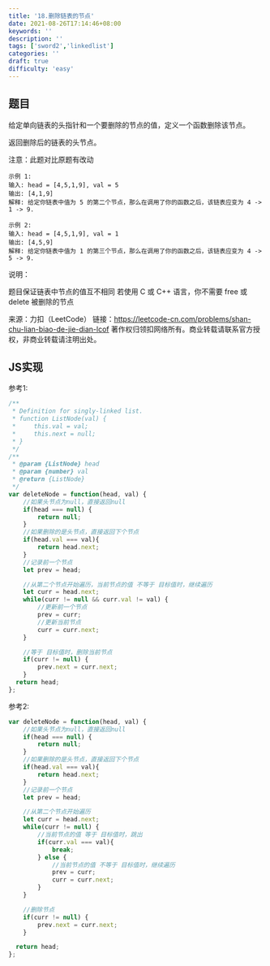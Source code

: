 ```yaml
---
title: '18.删除链表的节点'
date: 2021-08-26T17:14:46+08:00
keywords: ''
description: ''
tags: ['sword2','linkedlist']
categories: ''
draft: true
difficulty: 'easy'
---
```


## 题目

给定单向链表的头指针和一个要删除的节点的值，定义一个函数删除该节点。

返回删除后的链表的头节点。

注意：此题对比原题有改动

```
示例 1:
输入: head = [4,5,1,9], val = 5
输出: [4,1,9]
解释: 给定你链表中值为 5 的第二个节点，那么在调用了你的函数之后，该链表应变为 4 -> 1 -> 9.

示例 2:
输入: head = [4,5,1,9], val = 1
输出: [4,5,9]
解释: 给定你链表中值为 1 的第三个节点，那么在调用了你的函数之后，该链表应变为 4 -> 5 -> 9.
```

说明：

题目保证链表中节点的值互不相同
若使用 C 或 C++ 语言，你不需要 free 或 delete 被删除的节点

来源：力扣（LeetCode）
链接：https://leetcode-cn.com/problems/shan-chu-lian-biao-de-jie-dian-lcof
著作权归领扣网络所有。商业转载请联系官方授权，非商业转载请注明出处。

## JS实现

参考1:

```javascript
/**
 * Definition for singly-linked list.
 * function ListNode(val) {
 *     this.val = val;
 *     this.next = null;
 * }
 */
/**
 * @param {ListNode} head
 * @param {number} val
 * @return {ListNode}
 */
var deleteNode = function(head, val) {
	//如果头节点为null，直接返回null
	if(head === null) { 
		return null;
	}
	//如果删除的是头节点，直接返回下个节点
	if(head.val === val){
		return head.next;
	}
	//记录前一个节点
	let prev = head;

	//从第二个节点开始遍历，当前节点的值 不等于 目标值时，继续遍历
	let curr = head.next;
	while(curr != null && curr.val != val) {
		//更新前一个节点
		prev = curr;
		//更新当前节点
		curr = curr.next;
	}

	//等于 目标值时，删除当前节点
	if(curr != null) {
		prev.next = curr.next;
	}
  return head;
};
```

参考2:

```javascript
var deleteNode = function(head, val) {
	//如果头节点为null，直接返回null
	if(head === null) { 
		return null;
	}
	//如果删除的是头节点，直接返回下个节点
	if(head.val === val){
		return head.next;
	}
	//记录前一个节点
	let prev = head;

	//从第二个节点开始遍历
	let curr = head.next;
	while(curr != null) {
		//当前节点的值 等于 目标值时，跳出
		if(curr.val === val){
			break;
		} else {
			//当前节点的值 不等于 目标值时，继续遍历
			prev = curr;
			curr = curr.next;
		}
	}

	//删除节点
	if(curr != null) {
		prev.next = curr.next;
	}

  return head;
};
```
